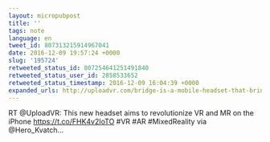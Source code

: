 ```yaml
---
layout: micropubpost
title: ''
tags: note
language: en
tweet_id: 807313215914967041
date: 2016-12-09 19:57:24 +0000
slug: '195724'
retweeted_status_id: 807254641251491840
retweeted_status_user_id: 2858533652
retweeted_status_timestamp: 2016-12-09 16:04:39 +0000
expanded_urls: http://uploadvr.com/bridge-is-a-mobile-headset-that-brings-inside-out-tracking-and-mr-to-iphone/,http://uploadvr.com/bridge-is-a-mobile-headset-that-brings-inside-out-tracking-and-mr-to-iphone/
---
```

RT @UploadVR: This new headset aims to revolutionize VR and MR on the iPhone
https://t.co/FHK4v2IoTO #VR #AR #MixedReality via @Hero_Kvatch…
